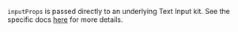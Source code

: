 `inputProps` is passed directly to an underlying Text Input kit. See the specific docs <a href="/kits/text_input/react" target="_blank">here</a> for more details.